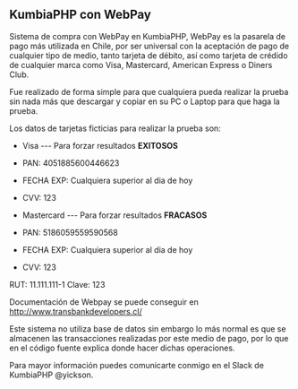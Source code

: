 ## KumbiaPHP con WebPay

Sistema de compra con WebPay en KumbiaPHP, WebPay es la pasarela de pago más utilizada en Chile, por ser universal con la aceptación de pago de cualquier tipo de medio, tanto tarjeta de débito, así como tarjeta de crédido de cualquier marca como Visa, Mastercard, American Express o Diners Club.

Fue realizado de forma simple para que cualquiera pueda realizar la prueba sin nada más que descargar y copiar en su PC o Laptop para que haga la prueba.

Los datos de tarjetas ficticias para realizar la prueba son:

* Visa --- Para forzar resultados **EXITOSOS**
* PAN:		4051885600446623
* FECHA EXP: 	Cualquiera superior al dia de hoy
* CVV: 123

* Mastercard --- Para forzar resultados **FRACASOS**
* PAN:		5186059559590568
* FECHA EXP: 	Cualquiera superior al dia de hoy
* CVV:		123

RUT: 11.111.111-1
Clave: 123

Documentación de Webpay se puede conseguir en http://www.transbankdevelopers.cl/

Este sistema no utiliza base de datos sin embargo lo más normal es que se almacenen las transacciones realizadas por este medio de pago, por lo que en el código fuente explica donde hacer dichas operaciones.

Para mayor información puedes comunicarte conmigo en el Slack de KumbiaPHP @yickson.
